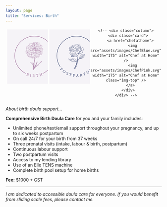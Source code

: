 ```yaml
---
layout: page
title: "Services: Birth"
---
```

<style>

/* Create three equal columns that floats next to each other */
.column {
  float: left;
  width: 25%;
  padding: 5px;
}

/* Clear floats after the columns */
.row:after {
  content: "";
  display: table;
  clear: both;
}

.card {
    width: 175px;
    height: 195px;
    position: relative;
    display: inline-block;
}
.card .img-top {
    display: none;
    position: absolute;
    top: 0;
    left: 0;
    z-index: 99;
}
.card:hover .img-top {
    display: inline;
}

.center {
        text-align: center;
      }

</style>


<div class="row">
<div class="center">

  <div class="column">
    <div class="card">
      <a href="/birth">
        <img src="assets/images/BirthPink.svg" width="175" alt="Birth" />
        <img src="assets/images/BirthPink.svg" width="175" alt="Birth" class="img-top" />
      </a>
    </div>
  </div>

  <div class="column">
    <div class="card">
      <a href="/postpartum">
        <img src="assets/images/PostBlue.svg" width="175" alt="Postpartum" />
        <img src="assets/images/PostPink.svg" width="175" alt="Postpartum" class="img-top" />
      </a>
    </div>
  </div>

    <!-- <div class="column">
      <div class="card">
        <a href="chefathome">
          <img src="assets/images/ChefBlue.svg" width="175" alt="Chef at Home" />
          <img src="assets/images/ChefPink.svg" width="175" alt="Chef at Home" class="img-top" />
        </a>
      </div>
    </div> -->

</div>
</div>

<div>

<p><i>About birth doula support...</i></p>

<p><b>Comprehensive Birth Doula Care</b> for you and your family includes:</p>

<ul>
  <li>Unlimited phone/text/email support throughout your pregnancy, and up to six weeks postpartum</li>
  <li>On call 24/7 for your birth from 37 weeks</li>
  <li>Three prenatal visits (intake, labour & birth, postpartum)</li>
  <li>Continuous labour support</li>
  <li>Two postpartum visits</li>
  <li>Access to my lending library</li>
  <li>Use of an Elle TENS machine</li>
  <li>Complete birth pool setup for home births</li>
</ul>

<p><b>Fee:</b> $1000 + GST</p>

</div>

<hr>

<p><i>I am dedicated to accessible doula care for everyone. If you would benefit from sliding scale fees, please contact me.</i></p>
